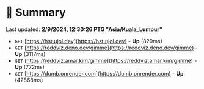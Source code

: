 # 📖 Summary
Last updated: **2/9/2024, 12:30:26 PTG "Asia/Kuala_Lumpur"**

- `GET` [https://hst.ujol.dev](https://hst.ujol.dev) - **Up** (829ms)
- `GET` [https://reddviz.deno.dev/gimme](https://reddviz.deno.dev/gimme) - **Up** (3117ms)
- `GET` [https://reddviz.amar.kim/gimme](https://reddviz.amar.kim/gimme) - **Up** (772ms)
- `GET` [https://dumb.onrender.com](https://dumb.onrender.com) - **Up** (42868ms)

